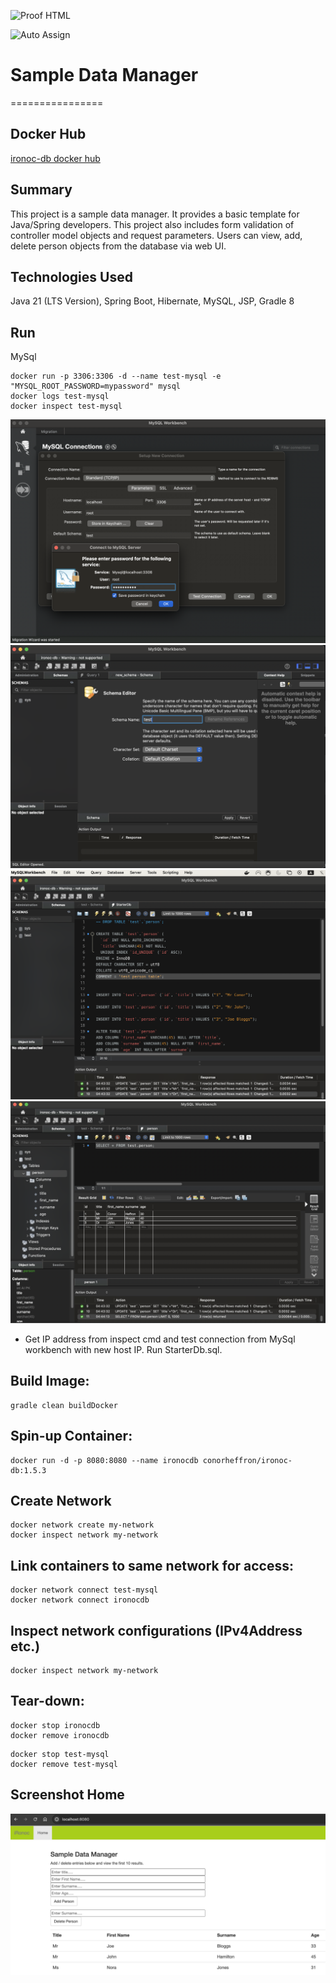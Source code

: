 ![Proof HTML](https://github.com/conorheffron/ironoc-db/actions/workflows/proof-html.yml/badge.svg)

![Auto Assign](https://github.com/conorheffron/ironoc-db/actions/workflows/auto-assign.yml/badge.svg)

# Sample Data Manager
================

## Docker Hub
[ironoc-db docker hub](https://hub.docker.com/repository/docker/conorheffron/ironoc-db/general)

## Summary
This project is a sample data manager. It provides a basic template for Java/Spring developers. This project also includes form validation of controller model objects and request parameters.
Users can view, add, delete person objects from the database via web UI.

## Technologies Used
Java 21 (LTS Version), Spring Boot, Hibernate, MySQL, JSP, Gradle 8

## Run
MySql
```
docker run -p 3306:3306 -d --name test-mysql -e "MYSQL_ROOT_PASSWORD=mypassword" mysql
docker logs test-mysql
docker inspect test-mysql
```

![create-db-connection](./screenshots/db-connection.png?raw=true "Create DB Connection")
![create-test-schema](./screenshots/create-schema.png?raw=true "Create Test Schema")
![load-db](./screenshots/run-starter-db-script.png?raw=true "Load DB")
![verify-db](./screenshots/verify-db-load.png?raw=true "Verify DB")

- Get IP address from inspect cmd and test connection from MySql workbench with new host IP. Run StarterDb.sql.

## Build Image:
```
gradle clean buildDocker
```

## Spin-up Container: 
```
docker run -d -p 8080:8080 --name ironocdb conorheffron/ironoc-db:1.5.3
```

## Create Network
```
docker network create my-network
docker inspect network my-network 
```

## Link containers to same network for access:
```
docker network connect test-mysql
docker network connect ironocdb
```

## Inspect network configurations (IPv4Address etc.)
```
docker inspect network my-network 
```

## Tear-down:
```
docker stop ironocdb
docker remove ironocdb
```
```
docker stop test-mysql
docker remove test-mysql
```

## Screenshot Home
![Home](./screenshots/DBManager.png?raw=true "Home Page")

